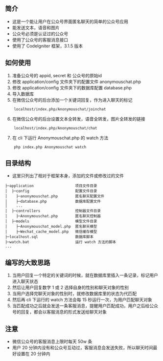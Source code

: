 ## 简介
- 这是一个能让用户在公众号界面匿名聊天的简单的公众号应用
- 能发送文本，语音和图片
- 公众号必须是认证过的公众号
- 使用了公众号的客服消息接口
- 使用了 CodeIgniter 框架，3.1.5 版本

## 如何使用
1. 准备公众号的 appid, secret 和 公众号的原始id
2. 修改 application/config 文件夹下的配置文件 anonymouschat.php
3. 修改 application/config 文件夹下的数据库配置 database.php
4. 导入数据库
5. 在微信公众号的后台添加一个关键词回复，作为进入聊天的标记
```
    localhost/index.php/Anonymouschat/joinchat
```
6. 在微信公众号的后台设置文本全转发，语音全转发，图片全转发的链接
```
    localhost/index.php/Anonymouschat/chat
```
7. 在 cli 下运行 Anonymouschat.php 的 watch 方法
```
    php index.php Anonymouschat watch
```

## 目录结构
- 这里只列出了相对于框架本身，添加的文件或修改过的文件
```
├─application                   项目文件目录
│  ├─config                     配置文件目录
│    ├─anonymouschat.php        匿名聊天配置文件
│    ├─database.php             数据库配置文件
│    ...
│  ├─controllers                控制器文件目录
│    ├─Anonymouschat.php        匿名聊天控制器
│  ├─models                     模型文件目录
│    ├─Anonymouschat_model.php  匿名聊天模型
│    ├─Wechat_cache_model.php   微信缓存模型
├─localhost.sql                 数据库脚本
├─watch.bat                     运行 watch 方法的脚本
...
```

## 编写的大致思路
1. 当用户回复一个特定的关键词的时候，就在数据库里插入一条记录，标记用户进入聊天状态
2. 然后让用户回复数字 1 或 2 选择自身的性别和聊天对象的性别
3. 当用户选择完聊天对象的性别时，就修改数据库里的状态为代匹配
4. 然后再 cli 下运行的 watch 方法会每 15 秒运行一次，为用户匹配聊天对象
5. 当匹配成功之后就会发送一条客服消息，提醒用户匹配成功，用户之后给公众号的回复，都会以客服消息的形式发送给聊天对象

## 注意
- 微信公众号的客服消息上限时每天 50w 条
- 用户 20 分钟内没有和公众号互动过，客服消息会发送失败，所以聊天时间最好设置在 20 分钟内
